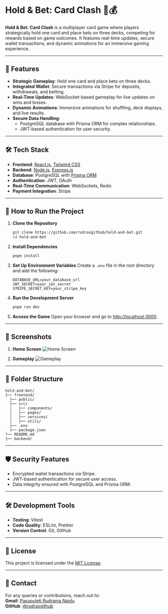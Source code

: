 # Hold & Bet: Card Clash 🎴💰

**Hold & Bet: Card Clash** is a multiplayer card game where players strategically hold one card and place bets on three decks, competing for rewards based on game outcomes. It features real-time updates, secure wallet transactions, and dynamic animations for an immersive gaming experience.

---

## 🚀 **Features**

- **Strategic Gameplay**: Hold one card and place bets on three decks.
- **Integrated Wallet**: Secure transactions via Stripe for deposits, withdrawals, and betting.
- **Real-Time Updates**: WebSocket-based gameplay for live updates on wins and losses.
- **Dynamic Animations**: Immersive animations for shuffling, deck displays, and live results.
- **Secure Data Handling**: 
  - PostgreSQL database with Prisma ORM for complex relationships.
  - JWT-based authentication for user security.

---

## 🛠️ **Tech Stack**

- **Frontend**: [React.js](https://reactjs.org/), [Tailwind CSS](https://tailwindcss.com/)
- **Backend**: [Node.js](https://nodejs.org/), [Express.js](https://expressjs.com/)
- **Database**: PostgreSQL with [Prisma ORM](https://www.prisma.io/)
- **Authentication**: JWT, OAuth
- **Real-Time Communication**: WebSockets, Redis
- **Payment Integration**: Stripe

---

## 🔗 **How to Run the Project**

1. **Clone the Repository**
   ```bash
   git clone https://github.com/rudrasgithub/hold-and-bet.git
   cd hold-and-bet
   ```

2. **Install Dependencies**
   ```bash
   pnpm install
   ```

3. **Set Up Environment Variables**
   Create a `.env` file in the root directory and add the following:
   ```
   DATABASE_URL=your_database_url
   JWT_SECRET=your_jwt_secret
   STRIPE_SECRET_KEY=your_stripe_key
   ```

4. **Run the Development Server**
   ```bash
   pnpm run dev
   ```

5. **Access the Game**
   Open your browser and go to [http://localhost:3000](http://localhost:3000).

---

## 🎨 **Screenshots**

1. **Home Screen**
   ![Home Screen](./screenshots/home.png)

2. **Gameplay**
   ![Gameplay](./screenshots/gameplay.png)

---

## 💃 **Folder Structure**

```
hold-and-bet/
├── frontend/
  ├── public/
  ├── src/
  │   ├── components/
  │   ├── pages/
  │   ├── services/
  │   ├── utils/
  ├── .env
  ├── package.json
└── README.md
├── backend/
```

---

## 🛡️ **Security Features**

- Encrypted wallet transactions via Stripe.
- JWT-based authentication for secure user access.
- Data integrity ensured with PostgreSQL and Prisma ORM.

---

## 🛠️ **Development Tools**

- **Testing**: Vitest
- **Code Quality**: ESLint, Prettier
- **Version Control**: Git, GitHub

---

## 📝 **License**

This project is licensed under the [MIT License](LICENSE).

---

## 📧 **Contact**

For any queries or contributions, reach out to:  
**Gmail**: [Pasupuleti Rudrama Naidu](mailto:rudramanaidu99@gmail.com)  
**GitHub**: [@rudrasgithub](https://github.com/rudrasgithub)
